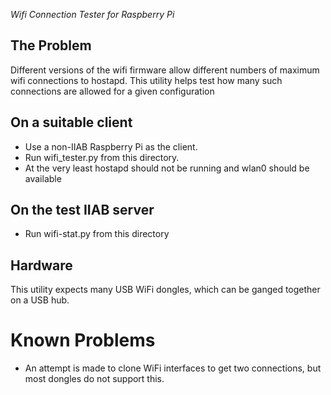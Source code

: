 *Wifi Connection Tester for Raspberry Pi*

## The Problem

Different versions of the wifi firmware allow different numbers of maximum wifi connections to hostapd.
This utility helps test how many such connections are allowed for a given configuration

## On a suitable client

* Use a non-IIAB Raspberry Pi as the client.
* Run wifi_tester.py from this directory.
* At the very least hostapd should not be running and wlan0 should be available

## On the test IIAB server

* Run wifi-stat.py from this directory

## Hardware

This utility expects many USB WiFi dongles, which can be ganged together on a USB hub.

# Known Problems

* An attempt is made to clone WiFi interfaces to get two connections, but most dongles
do not support this.
